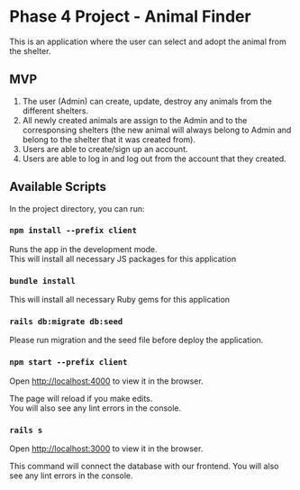 # Phase 4 Project - Animal Finder

This is an application where the user can select and adopt the animal from the shelter. 

## MVP
1. The user (Admin) can create, update, destroy any animals from the different shelters.
2. All newly created animals are assign to the Admin and to the corresponsing shelters (the new animal will always belong to Admin and belong to the shelter that it was created from).
3. Users are able to create/sign up an account.
4. Users are able to log in and log out from the account that they created.


## Available Scripts

In the project directory, you can run:

### `npm install --prefix client`

Runs the app in the development mode.\
This will install all necessary JS packages for this application

### `bundle install`

This will install all necessary Ruby gems for this application

### `rails db:migrate db:seed`

Please run migration and the seed file before deploy the application.

### `npm start --prefix client`

Open [http://localhost:4000](http://localhost:3000) to view it in the browser.

The page will reload if you make edits.\
You will also see any lint errors in the console.

### `rails s`

Open [http://localhost:3000](http://localhost:3000) to view it in the browser.

This command will connect the database with our frontend.
You will also see any lint errors in the console.
